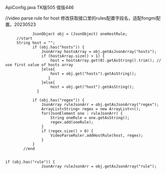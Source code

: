 ApiConfig.java    TK版505  俊版446

  //video parse rule for host  修改获取接口里的rules配置字段名，适配fongmi配置。20230523

                JsonObject obj = (JsonObject) oneHostRule;    
         //start
         String host = "";
                if (obj.has("hosts")) {
                    JsonArray hostsArray = obj.getAsJsonArray("hosts");
                    if (hostsArray.size() > 1) {
                        host = hostsArray.get(0).getAsString().trim(); // use first value of hosts array
                    }else{
                        host = obj.get("hosts").getAsString();
                       }                      
                    }else{
                        host = obj.get("host").getAsString();                    
                  }

                if (obj.has("regex")) {
                    JsonArray ruleJsonArr = obj.getAsJsonArray("regex");
                    ArrayList<String> regex = new ArrayList<>();
                    for(JsonElement one : ruleJsonArr) {
                        String oneRule = one.getAsString();
                        regex.add(oneRule);
                    }
                    if (regex.size() > 0) {
                        VideoParseRuler.addHostRule(host, regex);
                    }
                }
            //end


    if (obj.has("rule")) {
                    JsonArray ruleJsonArr = obj.getAsJsonArray("rule");


